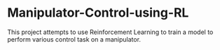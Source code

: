 # Manipulator-Control-using-RL
This project attempts to use Reinforcement Learning to train a model to perform various control task on a manipulator.
